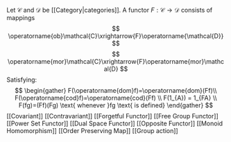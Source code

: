 Let $\mathcal{C}$ and $\mathcal{D}$ be [[Category|categories]].
A functor $F:\mathcal{C}\to \mathcal{D}$ consists of mappings
$$
\operatorname{ob}\mathcal{C}\xrightarrow{F}\operatorname{\mathcal{D}}
$$
$$
\operatorname{mor}\mathcal{C}\xrightarrow{F}\operatorname{mor}\mathcal{D}
$$
Satisfying:
$$
\begin{gather}
F(\operatorname{dom}f)=\operatorname{dom}(Ff)\\
F(\operatorname{cod}f)=\operatorname{cod}(Ff) \\
F(1_{A}) = 1_{FA} \\
F(fg)=(Ff)(Fg) \text{ whenever }fg \text{ is defined}
\end{gather}
$$
[[Covariant]]
[[Contravariant]]
[[Forgetful Functor]]
[[Free Group Functor]]
[[Power Set Functor]]
[[Dual Space Functor]]
[[Opposite Functor]]
[[Monoid Homomorphism]]
[[Order Preserving Map]]
[[Group action]]
